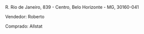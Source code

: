 R. Rio de Janeiro, 839 - Centro, Belo Horizonte - MG, 30160-041

Vendedor: Roberto

Comprado:
Allstat